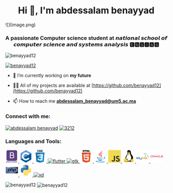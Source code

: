 <h1 align="center">Hi 👋, I'm abdessalam benayyad</h1>
![](image.png)
<h3 align="center">A passionate Computer science student at 𝙣𝙖𝙩𝙞𝙤𝙣𝙖𝙡 𝙨𝙘𝙝𝙤𝙤𝙡 𝙤𝙛 𝙘𝙤𝙢𝙥𝙪𝙩𝙚𝙧 𝙨𝙘𝙞𝙚𝙣𝙘𝙚 𝙖𝙣𝙙 𝙨𝙮𝙨𝙩𝙚𝙢𝙨 𝙖𝙣𝙖𝙡𝙮𝙨𝙞𝙨 🅴🅽🆂🅸🅰🆂</h3>

<p align="left"> <img src="https://komarev.com/ghpvc/?username=benayyad12&label=Profile%20views&color=0e75b6&style=flat" alt="benayyad12" /> </p>

<p align="left"> <a href="https://github.com/ryo-ma/github-profile-trophy"><img src="https://github-profile-trophy.vercel.app/?username=benayyad12" alt="benayyad12" /></a> </p>

- 🔭 I’m currently working on **my future**

- 👨‍💻 All of my projects are available at [https://github.com/benayyad12](https://github.com/benayyad12)

- 📫 How to reach me **abdessalam_benayyad@um5.ac.ma**

<h3 align="left">Connect with me:</h3>
<p align="left">
<a href="https://www.linkedin.com/in/abdessalam-benayyad-494142201/" target="blank"><img align="center" src="https://raw.githubusercontent.com/rahuldkjain/github-profile-readme-generator/master/src/images/icons/Social/linked-in-alt.svg" alt="abdessalam benayyad" height="30" width="40" /></a>
<a href="https://discord.gg/#3212" target="blank"><img align="center" src="https://raw.githubusercontent.com/rahuldkjain/github-profile-readme-generator/master/src/images/icons/Social/discord.svg" alt="3212" height="30" width="40" /></a>
</p>

<h3 align="left">Languages and Tools:</h3>
<p align="left"> <a href="https://getbootstrap.com" target="_blank"> <img src="https://raw.githubusercontent.com/devicons/devicon/master/icons/bootstrap/bootstrap-plain-wordmark.svg" alt="bootstrap" width="40" height="40"/> </a> <a href="https://www.cprogramming.com/" target="_blank"> <img src="https://raw.githubusercontent.com/devicons/devicon/master/icons/c/c-original.svg" alt="c" width="40" height="40"/> </a> <a href="https://www.w3schools.com/css/" target="_blank"> <img src="https://raw.githubusercontent.com/devicons/devicon/master/icons/css3/css3-original-wordmark.svg" alt="css3" width="40" height="40"/> </a> <a href="https://flutter.dev" target="_blank"> <img src="https://www.vectorlogo.zone/logos/flutterio/flutterio-icon.svg" alt="flutter" width="40" height="40"/> </a> <a href="https://www.gtk.org/" target="_blank"> <img src="https://upload.wikimedia.org/wikipedia/commons/7/71/GTK_logo.svg" alt="gtk" width="40" height="40"/> </a> <a href="https://www.w3.org/html/" target="_blank"> <img src="https://raw.githubusercontent.com/devicons/devicon/master/icons/html5/html5-original-wordmark.svg" alt="html5" width="40" height="40"/> </a> <a href="https://www.java.com" target="_blank"> <img src="https://raw.githubusercontent.com/devicons/devicon/master/icons/java/java-original.svg" alt="java" width="40" height="40"/> </a> <a href="https://developer.mozilla.org/en-US/docs/Web/JavaScript" target="_blank"> <img src="https://raw.githubusercontent.com/devicons/devicon/master/icons/javascript/javascript-original.svg" alt="javascript" width="40" height="40"/> </a> <a href="https://www.linux.org/" target="_blank"> <img src="https://raw.githubusercontent.com/devicons/devicon/master/icons/linux/linux-original.svg" alt="linux" width="40" height="40"/> </a> <a href="https://www.mysql.com/" target="_blank"> <img src="https://raw.githubusercontent.com/devicons/devicon/master/icons/mysql/mysql-original-wordmark.svg" alt="mysql" width="40" height="40"/> </a> <a href="https://www.oracle.com/" target="_blank"> <img src="https://raw.githubusercontent.com/devicons/devicon/master/icons/oracle/oracle-original.svg" alt="oracle" width="40" height="40"/> </a> <a href="https://www.php.net" target="_blank"> <img src="https://raw.githubusercontent.com/devicons/devicon/master/icons/php/php-original.svg" alt="php" width="40" height="40"/> </a> <a href="https://www.python.org" target="_blank"> <img src="https://raw.githubusercontent.com/devicons/devicon/master/icons/python/python-original.svg" alt="python" width="40" height="40"/> </a> <a href="https://www.adobe.com/products/xd.html" target="_blank"> <img src="https://cdn.worldvectorlogo.com/logos/adobe-xd.svg" alt="xd" width="40" height="40"/> </a> </p>

<p><img align="left" src="https://github-readme-stats.vercel.app/api/top-langs?username=benayyad12&show_icons=true&locale=en&layout=compact" alt="benayyad12" /></p>

<p>&nbsp;<img align="center" src="https://github-readme-stats.vercel.app/api?username=benayyad12&show_icons=true&locale=en" alt="benayyad12" /></p>
